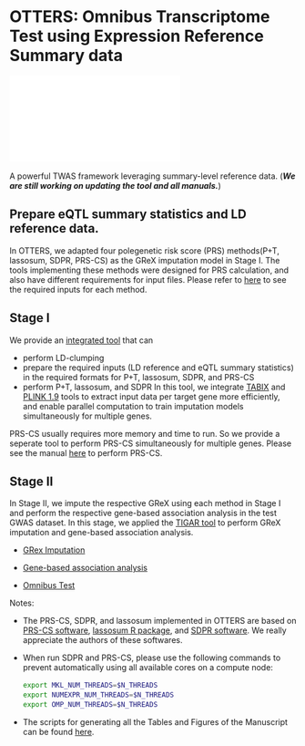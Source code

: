 # OTTERS: **O**mnibus **T**ranscriptome **T**est using **E**xpression **R**eference **S**ummary data

![OTTERS Framework](/Manuscript/F1.pdf)

A powerful TWAS framework leveraging summary-level reference data. (***We are still working on updating the tool and all manuals.***)

## Prepare eQTL summary statistics and LD reference data. 

In OTTERS, we adapted four polegenetic risk score (PRS) methods(P+T, lassosum, SDPR, PRS-CS) as the GReX imputation model in Stage I. The tools implementing these methods were designed for PRS calculation, and also have different requirements for input files. Please refer to [here](Preparation/README.md) to see the required inputs for each method. 

## Stage I

We provide an [integrated tool](Imputation/README.md) that can 
 -  perform LD-clumping 
 -  prepare the required inputs (LD reference and eQTL summary statistics) in the required formats for P+T, lassosum, SDPR, and PRS-CS
 -  perform P+T, lassosum, and SDPR 
In this tool, we integrate [TABIX](http://www.htslib.org/doc/tabix.html) and [PLINK 1.9](https://www.cog-genomics.org/plink) tools to extract input data per target gene more efficiently, and enable parallel computation to train imputation models simultaneously for multiple genes.

PRS-CS usually requires more memory and time to run. So we provide a seperate tool to perform PRS-CS simultaneously for multiple genes. Please see the manual [here](Imputation/PRScs/README.md) to perform PRS-CS.

## Stage II

In Stage II, we impute the respective GReX using each method in Stage I and perform the respective gene-based association analysis in the test GWAS dataset. In this stage, we applied the [TIGAR tool](https://github.com/yanglab-emory/TIGAR) to perform GReX imputation and gene-based association analysis. 
  
 - [GRex Imputation](https://github.com/daiqile96/OTTERS/tree/main/Testing#grex-imputation)
  
 - [Gene-based association analysis](https://github.com/daiqile96/OTTERS/tree/main/Testing#gene-based-association-test)

 - [Omnibus Test](https://github.com/daiqile96/OTTERS/tree/main/Testing#omnibus-test)

Notes:

- The PRS-CS, SDPR, and lassosum implemented in OTTERS are based on [PRS-CS software](https://github.com/getian107/PRScs), [lassosum R package](https://github.com/tshmak/lassosum), and [SDPR software](https://github.com/eldronzhou/SDPR). We really appreciate the authors of these softwares. 

- When run SDPR and PRS-CS, please use the following commands to prevent automatically using  all available cores on a compute node:

  ```bash
  export MKL_NUM_THREADS=$N_THREADS
  export NUMEXPR_NUM_THREADS=$N_THREADS
  export OMP_NUM_THREADS=$N_THREADS
  ```

- The scripts for generating all the Tables and Figures of the Manuscript can be found [here](https://htmlpreview.github.io/?https://github.com/daiqile96/OTTERS/blob/main/Manuscript/FiguresAndTables.html). 
